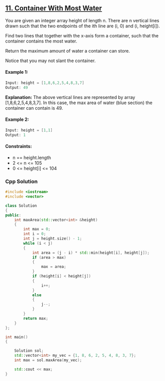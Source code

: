 ## [11. Container With Most Water](https://leetcode.com/problems/container-with-most-water/)

You are given an integer array height of length n. There are n vertical lines drawn such that the two endpoints of the ith line are (i, 0) and (i, height[i]).

Find two lines that together with the x-axis form a container, such that the container contains the most water.

Return the maximum amount of water a container can store.

Notice that you may not slant the container.

#### Example 1:

```cpp
Input: height = [1,8,6,2,5,4,8,3,7]
Output: 49
```
**Explanation:** The above vertical lines are represented by array [1,8,6,2,5,4,8,3,7]. In this case, the max area of water (blue section) the container can contain is 49.

#### Example 2:
```cpp
Input: height = [1,1]
Output: 1
```
 

#### Constraints:

- n == height.length
- 2 <= n <= 105
- 0 <= height[i] <= 104

### Cpp Solution
```cpp
#include <iostream>
#include <vector>

class Solution
{
public:
    int maxArea(std::vector<int> &height)
    {
        int max = 0;
        int i = 0;
        int j = height.size() - 1;
        while (i < j)
        {
            int area = (j - i) * std::min(height[i], height[j]);
            if (area > max)
            {
                max = area;
            }
            if (height[i] < height[j])
            {
                i++;
            }
            else
            {
                j--;
            }
        }
        return max;        
    }
};

int main()
{

    Solution sol;
    std::vector<int> my_vec = {1, 8, 6, 2, 5, 4, 8, 3, 7};
    int max = sol.maxArea(my_vec);

    std::cout << max;
}
```
